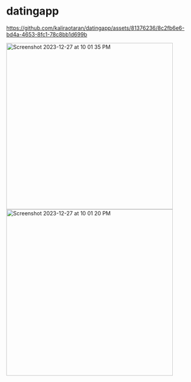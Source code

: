 # datingapp




https://github.com/kaliraotaran/datingapp/assets/81376236/8c2fb6e6-bd4a-4653-8fc1-78c8bb1d699b

<img width="439" alt="Screenshot 2023-12-27 at 10 01 35 PM" src="https://github.com/kaliraotaran/datingapp/assets/81376236/a10f4992-97d7-4b78-bd2b-50781856ea44">
<img width="439" alt="Screenshot 2023-12-27 at 10 01 20 PM" src="https://github.com/kaliraotaran/datingapp/assets/81376236/544fde10-2da1-4131-9b82-a175d95c5863">





